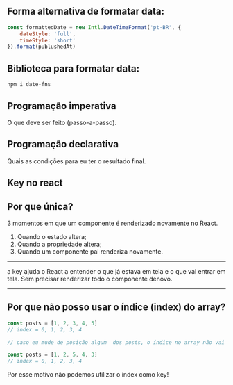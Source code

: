 ## Forma alternativa de formatar data:
    
```js
const formattedDate = new Intl.DateTimeFormat('pt-BR', {
    dateStyle: 'full',
    timeStyle: 'short'
}).format(publushedAt) 
``` 

## Biblioteca para formatar data:

    npm i date-fns

## Programação imperativa

O que deve ser feito (passo-a-passo).

## Programação declarativa

Quais as condições para eu ter o resultado final.

## Key no react
## Por que única?

3 momentos em que um componente é renderizado novamente no React.

1. Quando o estado altera;
2. Quando a propriedade altera;
3. Quando um componente pai renderiza novamente.

------------------

a key ajuda o React a entender o que já estava em tela e o que vai entrar em tela. Sem precisar renderizar todo o componente denovo.

------------------

## Por que não posso usar o índice (index) do array?

```js
const posts = [1, 2, 3, 4, 5]
// index = 0, 1, 2, 3, 4

// caso eu mude de posição algum  dos posts, o índice no array não vai mudar de posição tbm

const posts = [1, 2, 5, 4, 3]
// index = 0, 1, 2, 3, 4
```

Por esse motivo não podemos utilizar o index como key!




